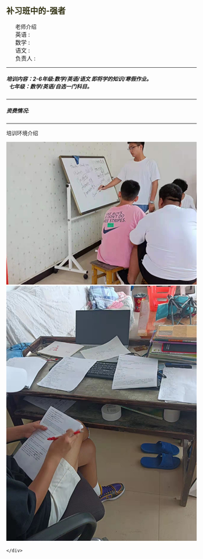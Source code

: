 <html>
 <head>
  <title> 豆芽补习班 </title>
  <meta name="generator" content="editplus" />
  <meta name="author" content="" />
  <meta name="keywords" content="" />
  <meta name="description" content="" />
    <script type="application/javascript"/>
   alert("豆芽补习班欢迎您的到来！")
</script>
   <style spry:test="css">
@keyframes myfirst{
    from{color:yellow;}	 
    to{color:blude;}
}   
h2 {
    animation: myfirst 4s infinite;	   
	   }
    
.ie img{
	width:300px;
	height:250px;
	   float:left;
	 }
 .ie p{
	
	  font-size:25px;
	   } 
.two ul{
	  font-size:23px; 
	   }
 li{font-size:15px;
	   list-style-type:none;
	   }
    
  </style>
 </head>

<body>
   <h2>补习班中的-强者</h2>
      <div class="two">
	      <ul>老师介绍
	        <li>英语 :</li>
		     <li>数学 :</li>
		      <li>语文 :</li>
		       <li>负责人 :</li>
	                </ul>
     <hr/>
    <h5>
        培训内容：2-6年级:数学/英语/语文 即将学的知识/寒假作业。
                <br/> &nbsp;&nbsp;七年级：数学/英语/自选一门科目。
        </h5>
 <hr/>
    <h5>资费情况:</h5>
                             </div>

<hr/>
    <div class="ie"><p>培训环境介绍</p>
     <img src="cram2.jpg"/>
     <img src="cram5.jpg"/>
     
    
    </div>

</body>
</html>
